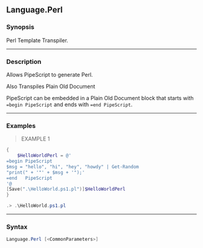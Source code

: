 Language.Perl
-------------

### Synopsis
Perl Template Transpiler.

---

### Description

Allows PipeScript to generate Perl.

Also Transpiles Plain Old Document

PipeScript can be embedded in a Plain Old Document block that starts with ```=begin PipeScript``` and ends with ```=end PipeScript```.

---

### Examples
> EXAMPLE 1

```PowerShell
{
    $HelloWorldPerl = @'
=begin PipeScript
$msg = "hello", "hi", "hey", "howdy" | Get-Random
"print(" + '"' + $msg + '");'
=end   PipeScript
'@
[Save(".\HelloWorld.ps1.pl")]$HelloWorldPerl
}

.> .\HelloWorld.ps1.pl
```

---

### Syntax
```PowerShell
Language.Perl [<CommonParameters>]
```
